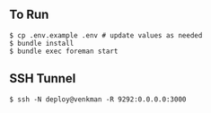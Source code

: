## To Run

    $ cp .env.example .env # update values as needed
    $ bundle install
    $ bundle exec foreman start

## SSH Tunnel

    $ ssh -N deploy@venkman -R 9292:0.0.0.0:3000
